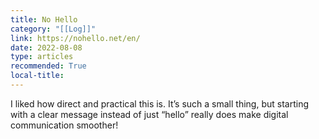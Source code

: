 ```yaml
---
title: No Hello
category: "[[Log]]"
link: https://nohello.net/en/
date: 2022-08-08
type: articles
recommended: True
local-title: 
---
```

I liked how direct and practical this is. It’s such a small thing, but starting with a clear message instead of just “hello” really does make digital communication smoother!